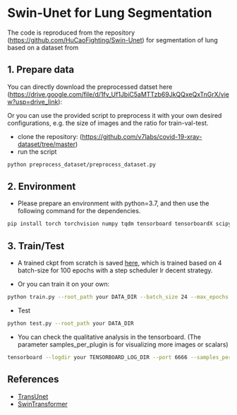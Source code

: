 # Swin-Unet for Lung Segmentation

The code is reproduced from the repository (https://github.com/HuCaoFighting/Swin-Unet) for segmentation of lung based on a dataset from 

## 1. Prepare data


You can directly download the preprocessed datset here (https://drive.google.com/file/d/1fv_Uf1JbiC5aMTTzb69JkQQxeQxTnGrX/view?usp=drive_link):



Or you can use the provided script to preprocess it with your own desired configurations, e.g. the size of images and the ratio for train-val-test.

- clone the repository: (https://github.com/v7labs/covid-19-xray-dataset/tree/master)
- run the script 

```bash
python preprocess_dataset/preprocess_dataset.py
```

## 2. Environment

- Please prepare an environment with python=3.7, and then use the following command for the dependencies.

```bash
pip install torch torchvision numpy tqdm tensorboard tensorboardX scipy h5py timm einops opencv-python scikit-learn six yacs
```
## 3. Train/Test


- A trained ckpt from scratch is saved [here](assets/ckpt/epoch_100th.pth), which is trained based on 4 batch-size for 100 epochs with a step scheduler lr decent strategy.

- Or you can train it on your own:

```bash
python train.py --root_path your DATA_DIR --batch_size 24 --max_epochs 100 --base_lr 0.001
```

- Test 

```bash
python test.py --root_path your DATA_DIR 
```
- You can check the qualitative analysis in the tensorboard. (The parameter samples_per_plugin is for visualizing more images or scalars)

```bash
tensorboard --logdir your TENSORBOARD_LOG_DIR --port 6666 --samples_per_plugin=scalars=500,images=20
```
## References
* [TransUnet](https://github.com/Beckschen/TransUNet)
* [SwinTransformer](https://github.com/microsoft/Swin-Transformer)